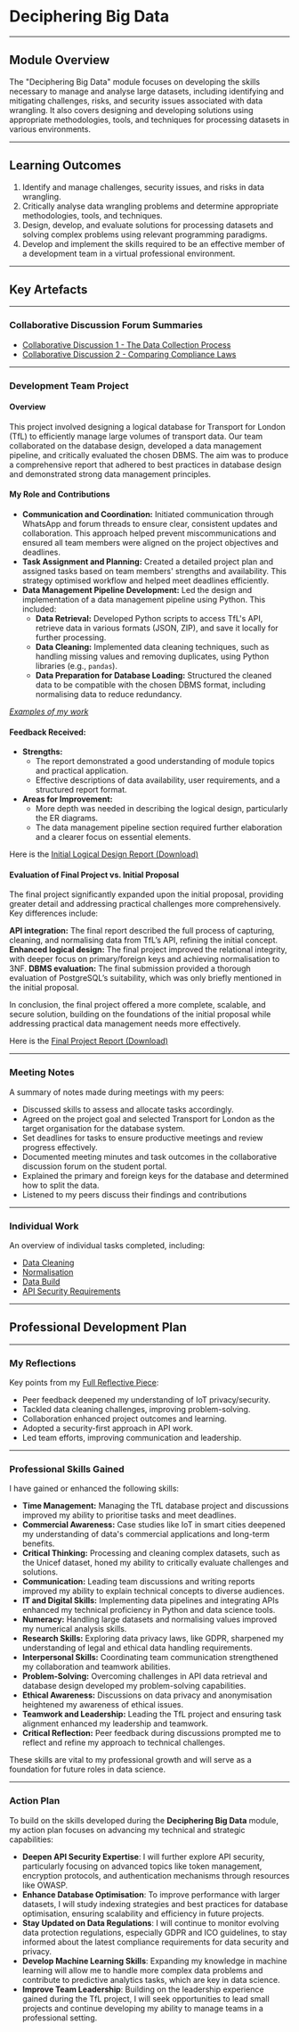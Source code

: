 # Deciphering Big Data

---

## Module Overview

The "Deciphering Big Data" module focuses on developing the skills necessary to manage and analyse large datasets, including identifying and mitigating challenges, risks, and security issues associated with data wrangling. It also covers designing and developing solutions using appropriate methodologies, tools, and techniques for processing datasets in various environments.

---

## Learning Outcomes

1. Identify and manage challenges, security issues, and risks in data wrangling.
2. Critically analyse data wrangling problems and determine appropriate methodologies, tools, and techniques.
3. Design, develop, and evaluate solutions for processing datasets and solving complex problems using relevant programming paradigms.
4. Develop and implement the skills required to be an effective member of a development team in a virtual professional environment.

---

## Key Artefacts

---

### Collaborative Discussion Forum Summaries

- [Collaborative Discussion 1 - The Data Collection Process](./Collaborative_Discussions/Collaborative_Discussion_1)
- [Collaborative Discussion 2 - Comparing Compliance Laws](./Collaborative_Discussions/Collaborative_Discussion_2)

---

### Development Team Project

#### Overview

This project involved designing a logical database for Transport for London (TfL) to efficiently manage large volumes of transport data. Our team collaborated on the database design, developed a data management pipeline, and critically evaluated the chosen DBMS. The aim was to produce a comprehensive report that adhered to best practices in database design and demonstrated strong data management principles.

#### My Role and Contributions

- **Communication and Coordination:** Initiated communication through WhatsApp and forum threads to ensure clear, consistent updates and collaboration. This approach helped prevent miscommunications and ensured all team members were aligned on the project objectives and deadlines.
- **Task Assignment and Planning:** Created a detailed project plan and assigned tasks based on team members' strengths and availability. This strategy optimised workflow and helped meet deadlines efficiently.
- **Data Management Pipeline Development:** Led the design and implementation of a data management pipeline using Python. This included:
  - **Data Retrieval:** Developed Python scripts to access TfL's API, retrieve data in various formats (JSON, ZIP), and save it locally for further processing.
  - **Data Cleaning:** Implemented data cleaning techniques, such as handling missing values and removing duplicates, using Python libraries (e.g., `pandas`).
  - **Data Preparation for Database Loading:** Structured the cleaned data to be compatible with the chosen DBMS format, including normalising data to reduce redundancy.

*[Examples of my work](./Team_Exercises/README.md)*

#### Feedback Received:
- **Strengths:**
  - The report demonstrated a good understanding of module topics and practical application.
  - Effective descriptions of data availability, user requirements, and a structured report format.
- **Areas for Improvement:**
  - More depth was needed in describing the logical design, particularly the ER diagrams.
  - The data management pipeline section required further elaboration and a clearer focus on essential elements.

Here is the [Initial Logical Design Report (Download)](./Team_Exercises/initial-report.docx)

#### Evaluation of Final Project vs. Initial Proposal

The final project significantly expanded upon the initial proposal, providing greater detail and addressing practical challenges more comprehensively. Key differences include:

**API integration:** The final report described the full process of capturing, cleaning, and normalising data from TfL’s API, refining the initial concept.
**Enhanced logical design:** The final project improved the relational integrity, with deeper focus on primary/foreign keys and achieving normalisation to 3NF.
**DBMS evaluation:** The final submission provided a thorough evaluation of PostgreSQL’s suitability, which was only briefly mentioned in the initial proposal.

In conclusion, the final project offered a more complete, scalable, and secure solution, building on the foundations of the initial proposal while addressing practical data management needs more effectively.

Here is the [Final Project Report (Download)](./Individual_Work/final-report.docx)

---

### Meeting Notes

A summary of notes made during meetings with my peers:

- Discussed skills to assess and allocate tasks accordingly.
- Agreed on the project goal and selected Transport for London as the target organisation for the database system.
- Set deadlines for tasks to ensure productive meetings and review progress effectively.
- Documented meeting minutes and task outcomes in the collaborative discussion forum on the student portal.
- Explained the primary and foreign keys for the database and determined how to split the data.
- Listened to my peers discuss their findings and contributions

---

### Individual Work

An overview of individual tasks completed, including:

- [Data Cleaning](./Individual_Work/data_cleaning/README.md)
- [Normalisation](./Individual_Work/Normalisation/README.md)
- [Data Build](./Individual_Work/Data_Build/README.md)
- [API Security Requirements](./Individual_Work/API_Security_Requirements/README.md)


---

## Professional Development Plan

---

### My Reflections

Key points from my [Full Reflective Piece](./Professional_Development/reflection.md):

- Peer feedback deepened my understanding of IoT privacy/security.
- Tackled data cleaning challenges, improving problem-solving.
- Collaboration enhanced project outcomes and learning.
- Adopted a security-first approach in API work.
- Led team efforts, improving communication and leadership.

---

### Professional Skills Gained

I have gained or enhanced the following skills:

- **Time Management:** Managing the TfL database project and discussions improved my ability to prioritise tasks and meet deadlines.
- **Commercial Awareness:** Case studies like IoT in smart cities deepened my understanding of data's commercial applications and long-term benefits.
- **Critical Thinking:** Processing and cleaning complex datasets, such as the Unicef dataset, honed my ability to critically evaluate challenges and solutions.
- **Communication:** Leading team discussions and writing reports improved my ability to explain technical concepts to diverse audiences.
- **IT and Digital Skills:** Implementing data pipelines and integrating APIs enhanced my technical proficiency in Python and data science tools.
- **Numeracy:** Handling large datasets and normalising values improved my numerical analysis skills.
- **Research Skills:** Exploring data privacy laws, like GDPR, sharpened my understanding of legal and ethical data handling requirements.
- **Interpersonal Skills:** Coordinating team communication strengthened my collaboration and teamwork abilities.
- **Problem-Solving:** Overcoming challenges in API data retrieval and database design developed my problem-solving capabilities.
- **Ethical Awareness:** Discussions on data privacy and anonymisation heightened my awareness of ethical issues.
- **Teamwork and Leadership:** Leading the TfL project and ensuring task alignment enhanced my leadership and teamwork.
- **Critical Reflection:** Peer feedback during discussions prompted me to reflect and refine my approach to technical challenges.

These skills are vital to my professional growth and will serve as a foundation for future roles in data science.

---

### Action Plan

To build on the skills developed during the **Deciphering Big Data** module, my action plan focuses on advancing my technical and strategic capabilities:

- **Deepen API Security Expertise**: I will further explore API security, particularly focusing on advanced topics like token management, encryption protocols, and authentication mechanisms through resources like OWASP.
- **Enhance Database Optimisation**: To improve performance with larger datasets, I will study indexing strategies and best practices for database optimisation, ensuring scalability and efficiency in future projects.
- **Stay Updated on Data Regulations**: I will continue to monitor evolving data protection regulations, especially GDPR and ICO guidelines, to stay informed about the latest compliance requirements for data security and privacy.
- **Develop Machine Learning Skills**: Expanding my knowledge in machine learning will allow me to handle more complex data problems and contribute to predictive analytics tasks, which are key in data science.
- **Improve Team Leadership**: Building on the leadership experience gained during the TfL project, I will seek opportunities to lead small projects and continue developing my ability to manage teams in a professional setting.
